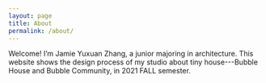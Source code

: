 ```yaml
---
layout: page
title: About
permalink: /about/
---
```



Welcome! I’m Jamie Yuxuan Zhang, a junior majoring in architecture. This website shows the design process of my studio about tiny house---Bubble House and Bubble Community, in 2021 FALL semester.
